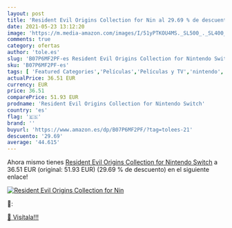 ```yaml
---
layout: post
title: 'Resident Evil Origins Collection for Nin al 29.69 % de descuento'
date: 2021-05-23 13:12:20
image: 'https://m.media-amazon.com/images/I/51yPTKOU4MS._SL500_._SL400_.jpg'
comments: true
category: ofertas
author: 'tole.es'
slug: 'B07P6MF2PF-es Resident Evil Origins Collection for Nintendo Switch'
sku: 'B07P6MF2PF-es'
tags: [ 'Featured Categories','Películas','Películas y TV','nintendo', ]
actualPrice: 36.51 EUR
currency: EUR
price: 36.51
comparePrice: 51.93 EUR
prodname: 'Resident Evil Origins Collection for Nintendo Switch'
country: 'es'
flag: '🇪🇸'
brand: ''
buyurl: 'https://www.amazon.es/dp/B07P6MF2PF/?tag=tolees-21'
descuento: '29.69'
average: '44.615'
---
```


Ahora mismo tienes [Resident Evil Origins Collection for Nintendo Switch](https://www.amazon.es/dp/B07P6MF2PF/?tag=tolees-21) a 36.51 EUR (original: 51.93 EUR) (29.69 %  de descuento) en el siguiente enlace!

[![Resident Evil Origins Collection for Nin](https://m.media-amazon.com/images/I/51yPTKOU4MS._SL500_._SL400_.jpg)](https://www.amazon.es/dp/B07P6MF2PF/?tag=tolees-21)

🔎:


[🛒 Visítala!!!](https://www.amazon.es/dp/B07P6MF2PF/?tag=tolees-21)
